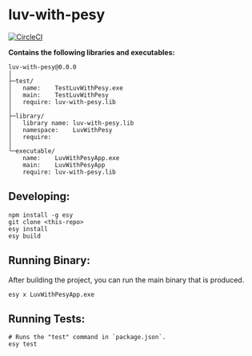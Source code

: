 # luv-with-pesy


[![CircleCI](https://circleci.com/gh/yourgithubhandle/luv-with-pesy/tree/master.svg?style=svg)](https://circleci.com/gh/yourgithubhandle/luv-with-pesy/tree/master)


**Contains the following libraries and executables:**

```
luv-with-pesy@0.0.0
│
├─test/
│   name:    TestLuvWithPesy.exe
│   main:    TestLuvWithPesy
│   require: luv-with-pesy.lib
│
├─library/
│   library name: luv-with-pesy.lib
│   namespace:    LuvWithPesy
│   require:
│
└─executable/
    name:    LuvWithPesyApp.exe
    main:    LuvWithPesyApp
    require: luv-with-pesy.lib
```

## Developing:

```
npm install -g esy
git clone <this-repo>
esy install
esy build
```

## Running Binary:

After building the project, you can run the main binary that is produced.

```
esy x LuvWithPesyApp.exe 
```

## Running Tests:

```
# Runs the "test" command in `package.json`.
esy test
```
